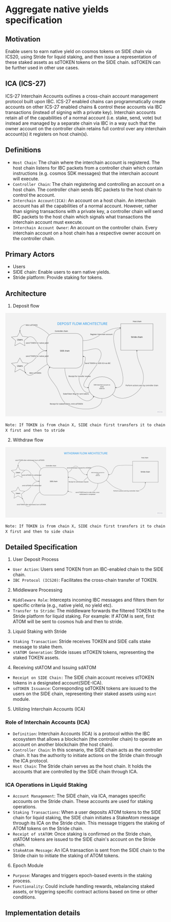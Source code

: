 # Aggregate native yields specification

## Motivation

Enable users to earn native yield on cosmos tokens on SIDE chain via ICS20, using Stride for liquid staking, and then issue a representation of these staked assets as sdTOKEN tokens on the SIDE chain. sdTOKEN can be further used in other use cases.

## ICA (ICS-27)

ICS-27 Interchain Accounts outlines a cross-chain account management protocol built upon IBC. ICS-27 enabled chains can programmatically create accounts on other ICS-27 enabled chains & control these accounts via IBC transactions (instead of signing with a private key). Interchain accounts retain all of the capabilities of a normal account (i.e. stake, send, vote) but instead are managed by a separate chain via IBC in a way such that the owner account on the controller chain retains full control over any interchain account(s) it registers on host chain(s).

## Definitions

- `Host Chain`: The chain where the interchain account is registered. The host chain listens for IBC packets from a controller chain which contain instructions (e.g. cosmos SDK messages) that the interchain account will execute.
- `Controller Chain`: The chain registering and controlling an account on a host chain. The controller chain sends IBC packets to the host chain to control the account.
- `Interchain Account(ICA)`: An account on a host chain. An interchain account has all the capabilities of a normal account. However, rather than signing transactions with a private key, a controller chain will send IBC packets to the host chain which signals what transactions the interchain account must execute.
- `Interchain Account Owner`: An account on the controller chain. Every interchain account on a host chain has a respective owner account on the controller chain.

## Primary Actors

- Users
- SIDE chain: Enable users to earn native yields.
- Stride platform: Provide staking for tokens.

## Architecture

1. Deposit flow

![Alt text](Untitled-4.jpg)

`Note: If TOKEN is from chain X, SIDE chain first transfers it to chain X first and then to stride`

2. Withdraw flow

![Alt text](Untitled-5.jpg)

`Note: If TOKEN is from chain X, SIDE chain first transfers it to chain X first and then to side chain`

## Detailed Specification

1. User Deposit Process

- `User Action`: Users send TOKEN from an IBC-enabled chain to the SIDE chain.
- `IBC Protocol (ICS20)`: Facilitates the cross-chain transfer of TOKEN.

2. Middleware Processing

- `Middleware Role`: Intercepts incoming IBC messages and filters them for specific criteria (e.g., native yield, no yield etc).
- `Transfer to Stride`: The middleware forwards the filtered TOKEN to the Stride platform for liquid staking. For example: If ATOM is sent, first ATOM will be sent to cosmos hub and then to stride.

3. Liquid Staking with Stride

- `Staking Transaction`: Stride receives TOKEN and SIDE calls stake message to stake them.
- `stATOM Generation`: Stride issues stTOKEN tokens, representing the staked TOKEN assets.

4. Receiving stATOM and Issuing sdATOM

- `Receipt on SIDE Chain:` The SIDE chain account receives stTOKEN tokens in a designated account(SIDE-ICA).
- `sdTOKEN Issuance`: Corresponding sdTOKEN tokens are issued to the users on the SIDE chain, representing their staked assets using `mint` module.

5. Utilizing Interchain Accounts (ICA)

### Role of Interchain Accounts (ICA)

- `Definition`: Interchain Accounts (ICA) is a protocol within the IBC ecosystem that allows a blockchain (the controller chain) to operate an account on another blockchain (the host chain).
- `Controller Chain`: In this scenario, the SIDE chain acts as the controller chain. It has the authority to initiate actions on the Stride chain through the ICA protocol.
- `Host Chain`: The Stride chain serves as the host chain. It holds the accounts that are controlled by the SIDE chain through ICA.

### ICA Operations in Liquid Staking

- `Account Management`: The SIDE chain, via ICA, manages specific accounts on the Stride chain. These accounts are used for staking operations.
- `Staking Transactions`: When a user deposits ATOM tokens to the SIDE chain for liquid staking, the SIDE chain initiates a StakeAtom message through its ICA on the Stride chain. This message triggers the staking of ATOM tokens on the Stride chain.
- `Receipt of stATOM`: Once staking is confirmed on the Stride chain, stATOM tokens are issued to the SIDE chain's account on the Stride chain.
- `StakeAtom Message`: An ICA transaction is sent from the SIDE chain to the Stride chain to initiate the staking of ATOM tokens.

6. Epoch Module

- `Purpose`: Manages and triggers epoch-based events in the staking process.
- `Functionality`: Could include handling rewards, rebalancing staked assets, or triggering specific contract actions based on time or other conditions.

## Implementation details

